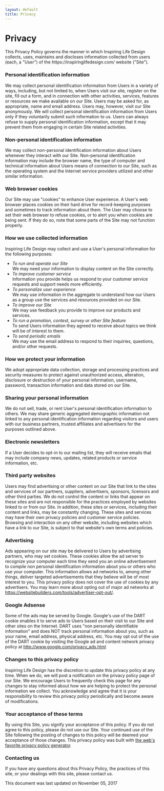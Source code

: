 ```yaml
---
layout: default
title: Privacy
---
```


# Privacy

<p>This Privacy Policy governs the manner in which Inspiring Life Design collects, uses, maintains and discloses information collected from users (each, a "User") of the https://inspiringlifedesign.com/ website ("Site").</p>

<h3>Personal identification information</h3>
<p>We may collect personal identification information from Users in a variety of ways, including, but not limited to, when Users visit our site, register on the site, fill out a form, and in connection with other activities, services, features or resources we make available on our Site. Users may be asked for, as appropriate, name and email address. Users may, however, visit our Site anonymously. We will collect personal identification information from Users only if they voluntarily submit such information to us. Users can always refuse to supply personal identification information, except that it may prevent them from engaging in certain Site related activities.</p>

<h3>Non-personal identification information</h3>
<p>We may collect non-personal identification information about Users whenever they interact with our Site. Non-personal identification information may include the browser name, the type of computer and technical information about Users means of connection to our Site, such as the operating system and the Internet service providers utilized and other similar information.</p>

<h3>Web browser cookies</h3>
<p>Our Site may use "cookies" to enhance User experience. A User's web browser places cookies on their hard drive for record-keeping purposes and sometimes to track information about them. The User may choose to set their web browser to refuse cookies, or to alert you when cookies are being sent. If they do so, note that some parts of the Site may not function properly.</p>

<h3>How we use collected information</h3>
<p>Inspiring Life Design may collect and use a User's personal information for the following purposes:</p>
<ul>
  <li>
    <i>To run and operate our Site</i><br/>
    We may need your information to display content on the Site correctly.
  </li>
  <li>
    <i>To improve customer service</i><br/>
    Information you provide helps us respond to your customer service requests and support needs more efficiently.
  </li>
  <li>
    <i>To personalize user experience</i><br/>
    We may use information in the aggregate to understand how our Users as a group use the services and resources provided on our Site.
  </li>
  <li>
    <i>To improve our Site</i><br/>
    We may use feedback you provide to improve our products and services.
  </li>
  <li>
    <i>To run a promotion, contest, survey or other Site feature</i><br/>
    To send Users information they agreed to receive about topics we think will be of interest to them.
  </li>
  <li>
    <i>To send periodic emails</i><br/>
    We may use the email address to respond to their inquiries, questions, and/or other requests. 
  </li>
</ul>

<h3>How we protect your information</h3>
<p>We adopt appropriate data collection, storage and processing practices and security measures to protect against unauthorized access, alteration, disclosure or destruction of your personal information, username, password, transaction information and data stored on our Site.</p>

<h3>Sharing your personal information</h3>
<p>We do not sell, trade, or rent User's personal identification information to others. We may share generic aggregated demographic information not linked to any personal identification information regarding visitors and users with our business partners, trusted affiliates and advertisers for the purposes outlined above. </p>

<h3>Electronic newsletters</h3>
<p>If a User decides to opt-in to our mailing list, they will receive emails that may include company news, updates, related products or service information, etc.</p>

<h3>Third party websites</h3>
<p>Users may find advertising or other content on our Site that link to the sites and services of our partners, suppliers, advertisers, sponsors, licensors and other third parties. We do not control the content or links that appear on these sites and are not responsible for the practices employed by websites linked to or from our Site. In addition, these sites or services, including their content and links, may be constantly changing. These sites and services may have their own privacy policies and customer service policies. Browsing and interaction on any other website, including websites which have a link to our Site, is subject to that website's own terms and policies.</p>

<h3>Advertising</h3>
<p>Ads appearing on our site may be delivered to Users by advertising partners, who may set cookies. These cookies allow the ad server to recognize your computer each time they send you an online advertisement to compile non personal identification information about you or others who use your computer. This information allows ad networks to, among other things, deliver targeted advertisements that they believe will be of most interest to you. This privacy policy does not cover the use of cookies by any advertisers. You may learn more about opting out of major ad networks at <a href="https://websitebuilders.com/tools/advertiser-opt-out/">https://websitebuilders.com/tools/advertiser-opt-out/</a>.</p>

<h3>Google Adsense</h3>
<p>Some of the ads may be served by Google. Google's use of the DART cookie enables it to serve ads to Users based on their visit to our Site and other sites on the Internet. DART uses "non personally identifiable information" and does NOT track personal information about you, such as your name, email address, physical address, etc. You may opt out of the use of the DART cookie by visiting the Google ad and content network privacy policy at <a href="http://www.google.com/privacy_ads.html">http://www.google.com/privacy_ads.html</a></p>

<h3>Changes to this privacy policy</h3>
<p>Inspiring Life Design has the discretion to update this privacy policy at any time. When we do, we will post a notification on the privacy policy page of our Site. We encourage Users to frequently check this page for any changes to stay informed about how we are helping to protect the personal information we collect. You acknowledge and agree that it is your responsibility to review this privacy policy periodically and become aware of modifications.</p>

<h3>Your acceptance of these terms</h3>
<p>By using this Site, you signify your acceptance of this policy. If you do not agree to this policy, please do not use our Site. Your continued use of the Site following the posting of changes to this policy will be deemed your acceptance of those changes. This privacy policy was built with <a href="https://privacypolicies.com/" target="_blank"> the web's favorite privacy policy generator</a>.</p>

<h3>Contacting us</h3>
<p>If you have any questions about this Privacy Policy, the practices of this site, or your dealings with this site, please contact us.</p>

<p>This document was last updated on November 05, 2017</p>
